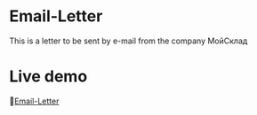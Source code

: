 # Email-Letter

This is a letter to be sent by e-mail from the company МойСклад

# Live demo
:link:[Email-Letter](https://nekokot.github.io/Email-Letter/)
